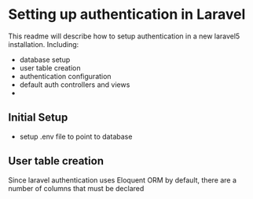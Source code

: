 # Setting up authentication in Laravel
This readme will describe how to setup authentication in a new laravel5 installation. Including:
- database setup
- user table creation
- authentication configuration
- default auth controllers and views
- 

## Initial Setup
- setup .env file to point to database

## User table creation
Since laravel authentication uses Eloquent ORM by default, there are a number of columns that must be declared 
